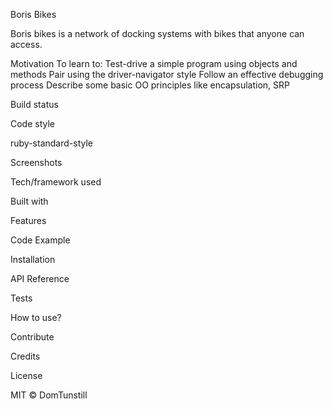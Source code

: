 Boris Bikes

Boris bikes is a network of docking systems with bikes that anyone can access.

Motivation
To learn to:
Test-drive a simple program using objects and methods
Pair using the driver-navigator style
Follow an effective debugging process
Describe some basic OO principles like encapsulation, SRP

Build status


Code style

ruby-standard-style

Screenshots


Tech/framework used


Built with


Features


Code Example


Installation


API Reference


Tests


How to use?


Contribute


Credits


License


MIT © DomTunstill
